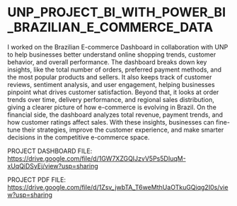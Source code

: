 # UNP_PROJECT_BI_WITH_POWER_BI_BRAZILIAN_E_COMMERCE_DATA

I worked on the Brazilian E-commerce Dashboard in collaboration with UNP to help businesses better understand online shopping trends, customer behavior, and overall performance. The dashboard breaks down key insights, like the total number of orders, preferred payment methods, and the most popular products and sellers. It also keeps track of customer reviews, sentiment analysis, and user engagement, helping businesses pinpoint what drives customer satisfaction. Beyond that, it looks at order trends over time, delivery performance, and regional sales distribution, giving a clearer picture of how e-commerce is evolving in Brazil. On the financial side, the dashboard analyzes total revenue, payment trends, and how customer ratings affect sales. With these insights, businesses can fine-tune their strategies, improve the customer experience, and make smarter decisions in the competitive e-commerce space.

PROJECT DASHBOARD FILE: https://drive.google.com/file/d/1GW7XZGQIJzvV5Ps5DIuqM-xUqQiDSyEj/view?usp=sharing

PROJECT PDF FILE: https://drive.google.com/file/d/1Zsv_jwbTA_T6weMthUaOTkuGQiqg2I0s/view?usp=sharing

